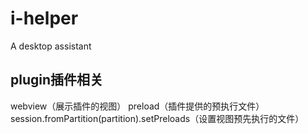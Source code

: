 # i-helper
A desktop assistant

##  plugin插件相关

webview（展示插件的视图）
preload（插件提供的预执行文件）
session.fromPartition(partition).setPreloads（设置视图预先执行的文件）
